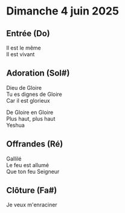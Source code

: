 # Dimanche 4 juin 2025

## Entrée (Do)  
  
Il est le même  
Il est vivant  
  
## Adoration (Sol#)  
  
Dieu de Gloire  
Tu es dignes de Gloire  
Car il est glorieux  
  
De Gloire en Gloire  
Plus haut, plus haut  
Yeshua  
  
## Offrandes (Ré)  
Gallilé  
Le feu est allumé  
Que ton feu Seigneur  
  
## Clôture (Fa#)  
Je veux m'enraciner  
